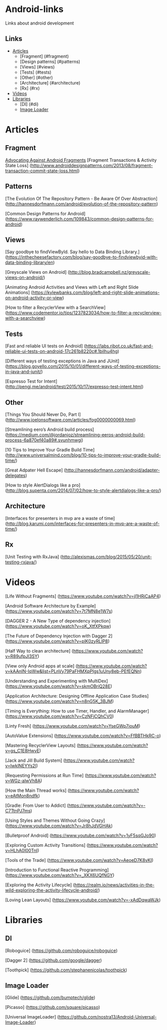 # Android-links

Links about android development

## Links
- [Articles](#articles)
 	- [Fragment] (#fragment)
 	- [Design patterns] (#patterns)
 	- [Views] (#views)
 	- [Tests] (#tests)
 	- [Other] (#other)
  - [Architecture] (#architecture)
  - [Rx] (#rx)
- [Videos](#videos)
- [Libraries](#libraries)
  - [DI] (#di)
  - [Image Loader](#il)

# Articles
## Fragment
[Advocating Against Android Fragments](https://corner.squareup.com/2014/10/advocating-against-android-fragments.html)
[Fragment Transactions & Activity State Loss] (http://www.androiddesignpatterns.com/2013/08/fragment-transaction-commit-state-loss.html)

## Patterns
[The Evolution Of The Repository Pattern - Be Aware Of Over Abstraction] (http://hannesdorfmann.com/android/evolution-of-the-repository-pattern)

[Common Design Patterns for Android] (https://www.raywenderlich.com/109843/common-design-patterns-for-android)

## Views
[Say goodbye to findViewById. Say hello to Data Binding Library.] (https://inthecheesefactory.com/blog/say-goodbye-to-findviewbyid-with-data-binding-library/en)

[Greyscale Views on Android] (http://blog.bradcampbell.nz/greyscale-views-on-android/)

[Animating Android Activities and Views with Left and Right Slide Animations] (https://kylewbanks.com/blog/left-and-right-slide-animations-on-android-activity-or-view)

[How to filter a RecyclerView with a SearchView] (https://www.codementor.io/tips/1237823034/how-to-filter-a-recyclerview-with-a-searchview)

## Tests
[Fast and reliable UI tests on Android]
(https://labs.ribot.co.uk/fast-and-reliable-ui-tests-on-android-17c261b8220c#.1bilhu4hg)

[Different ways of testing exceptions in Java and JUnit] (https://blog.goyello.com/2015/10/01/different-ways-of-testing-exceptions-in-java-and-junit/)

[Espresso Test for Intent] (http://pengj.me/android/test/2015/10/17/expresso-test-intent.html)

## Other
[Things You Should Never Do, Part I]
(http://www.joelonsoftware.com/articles/fog0000000069.html)

[Streamlining eero’s Android build process] (https://medium.com/@jordanjoz/streamlining-eeros-android-build-process-6a870ef40a89#.svunhmwgi)

[10 Tips to Improve Your Gradle Build Time] (http://www.universalmind.com/blog/10-tips-to-improve-your-gradle-build-time/)

[Great Adpater Hell Escape] (http://hannesdorfmann.com/android/adapter-delegates)

[How to style AlertDialogs like a pro] (http://blog.supenta.com/2014/07/02/how-to-style-alertdialogs-like-a-pro/)

## Architecture
[Interfaces for presenters in mvp are a waste of time] (http://blog.karumi.com/interfaces-for-presenters-in-mvp-are-a-waste-of-time/)

## Rx
[Unit Testing with RxJava] (http://alexismas.com/blog/2015/05/20/unit-testing-rxjava/)

# Videos
[Life Without Fragments] (https://www.youtube.com/watch?v=jl1HRiCaAP4)

[Android Software Architecture by Example] (https://www.youtube.com/watch?v=7t7MN8e1W7s)

[DAGGER 2 - A New Type of dependency injection] (https://www.youtube.com/watch?v=oK_XtfXPkqw)

[The Future of Dependency Injection with Dagger 2] (https://www.youtube.com/watch?v=plK0zyRLIP8)

[Half Way to clean architecture] (https://www.youtube.com/watch?v=R89ufpJI3SY)

[View only Android apps at scale] (https://www.youtube.com/watch?v=kAAnIN-IqWw&list=PLnVy79PaFHMXpPlgs1uUny8eb-PEfEQNn)

[Understanding and Experimenting with MultiDex] (https://www.youtube.com/watch?v=skmOBriQ28E)

[Application Architecture: Designing Offline Application Case Studies] (https://www.youtube.com/watch?v=n8nG5K_3BJM)

[Timing is Everything: How to use Timer, Handler, and AlarmManager] (https://www.youtube.com/watch?v=CzNFjCQhCV0)

[Linty Fresh] (https://www.youtube.com/watch?v=YseGWp7iouM)

[AutoValue Extensions] (https://www.youtube.com/watch?v=FfBBTHkRC-o)

[Mastering RecyclerView Layouts] (https://www.youtube.com/watch?v=gs_C1E8HwvE)

[Jack and Jill Build System] (https://www.youtube.com/watch?v=IwklNEYYs2I)

[Requesting Permissions at Run Time] (https://www.youtube.com/watch?v=WGz-alwVh8A)

[How the Main Thread works] (https://www.youtube.com/watch?v=eAtMon8ndfk)

[Gradle: From User to Addict] (https://www.youtube.com/watch?v=-C7TtnPJ7ms)

[Using Styles and Themes Without Going Crazy] (https://www.youtube.com/watch?v=Jr8hJdVGHAk)

[Bulletproof Android] (https://www.youtube.com/watch?v=1yF5sqGJo90)

[Exploring Custom Activity Transitions] (https://www.youtube.com/watch?v=HLhA0I00TnI)

[Tools of the Trade] (https://www.youtube.com/watch?v=AeoeD7K8vKI)

[Introduction to Functional Reactive Programming] (https://www.youtube.com/watch?v=_XKX6UQfNGY)

[Exploring the Activity Lifecycle] (https://realm.io/news/activities-in-the-wild-exploring-the-activity-lifecycle-android/)

[Loving Lean Layouts] (https://www.youtube.com/watch?v=-xAdDqwaWJk)

# Libraries
## DI
[Roboguice] (https://github.com/roboguice/roboguice)

[Dagger 2] (https://github.com/google/dagger)

[Toothpick] (https://github.com/stephanenicolas/toothpick)

## Image Loader
[Glide] (https://github.com/bumptech/glide)

[Picasso] (https://github.com/square/picasso)

[Universal ImageLoader] (https://github.com/nostra13/Android-Universal-Image-Loader)
